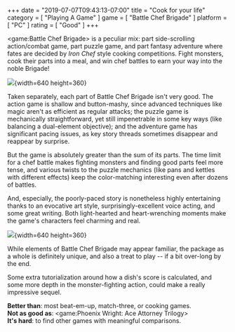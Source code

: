 +++
date = "2019-07-07T09:43:13-07:00"
title = "Cook for your life"
category = [ "Playing A Game" ]
game = [ "Battle Chef Brigade" ]
platform = [ "PC" ]
rating = [ "Good" ]
+++

<game:Battle Chef Brigade> is a peculiar mix: part side-scrolling action/combat game, part puzzle game, and part fantasy adventure where fates are decided by <i>Iron Chef</i> style cooking competitions.  Fight monsters, cook their parts into a meal, and win chef battles to earn your way into the noble Brigade!

![]($SiteBaseURL$battlechefbrigade_trial.jpg){width=640 height=360}

Taken separately, each part of Battle Chef Brigade isn't very good.  The action game is shallow and button-mashy, since advanced techniques like magic aren't as efficient as regular attacks; the puzzle game is mechanically straightforward, yet still impenetrable in some key ways (like balancing a dual-element objective); and the adventure game has significant pacing issues, as key story threads sometimes disappear and reappear by surprise.

But the game is absolutely greater than the sum of its parts.  The time limit for a chef battle makes fighting monsters and finding good parts feel more tense, and various twists to the puzzle mechanics (like pans and kettles with different effects) keep the color-matching interesting even after dozens of battles.

And, especially, the poorly-paced story is nonetheless highly entertaining thanks to an evocative art style, surprisingly-excellent voice acting, and some great writing.  Both light-hearted and heart-wrenching moments make the game's characters feel charming and real.

![]($SiteBaseURL$battlechefbrigade_undead.jpg){width=640 height=360}

While elements of Battle Chef Brigade may appear familiar, the package as a whole is definitely unique, and also a treat to play -- if a bit over-long by the end.

Some extra tutorialization around how a dish's score is calculated, and some more depth in the monster-fighting action, could make a really impressive sequel.

<b>Better than</b>: most beat-em-up, match-three, or cooking games.  
<b>Not as good as</b>: <game:Phoenix Wright: Ace Attorney Trilogy>  
<b>It's hard</b>: to find other games with meaningful comparisons.
